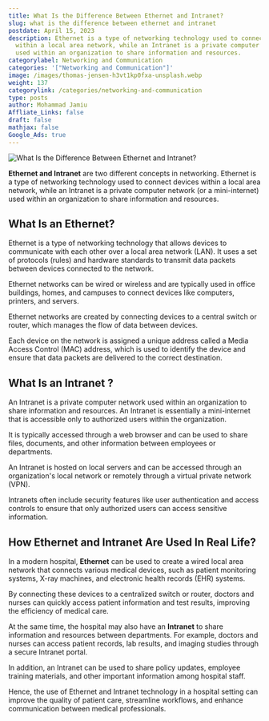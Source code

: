 ```yaml
---
title: What Is the Difference Between Ethernet and Intranet?
slug: what is the difference between ethernet and intranet
postdate: April 15, 2023
description: Ethernet is a type of networking technology used to connect devices
  within a local area network, while an Intranet is a private computer network
  used within an organization to share information and resources.
categorylabel: Networking and Communication
categories: '["Networking and Communication"]'
image: /images/thomas-jensen-h3vt1kp0fxa-unsplash.webp
weight: 137
categorylink: /categories/networking-and-communication
type: posts
author: Mohammad Jamiu
Affliate_Links: false
draft: false
mathjax: false
Google_Ads: true
---
```

![What Is the Difference Between Ethernet and Intranet?](/images/thomas-jensen-h3vt1kp0fxa-unsplash.webp "What Is the Difference Between Ethernet and Intranet?")

**Ethernet and Intranet** are two different concepts in networking. Ethernet is a type of networking technology used to connect devices within a local area network, while an Intranet is a private computer network (or a mini-internet) used within an organization to share information and resources.

## What Is an Ethernet?

Ethernet is a type of networking technology that allows devices to communicate with each other over a local area network (LAN). It uses a set of protocols (rules) and hardware standards to transmit data packets between devices connected to the network. 

Ethernet networks can be wired or wireless and are typically used in office buildings, homes, and campuses to connect devices like computers, printers, and servers.

Ethernet networks are created by connecting devices to a central switch or router, which manages the flow of data between devices. 

Each device on the network is assigned a unique address called a Media Access Control (MAC) address, which is used to identify the device and ensure that data packets are delivered to the correct destination.

## What Is an Intranet ?

An Intranet is a private computer network used within an organization to share information and resources. An Intranet is essentially a mini-internet that is accessible only to authorized users within the organization. 

It is typically accessed through a web browser and can be used to share files, documents, and other information between employees or departments.

An Intranet is hosted on local servers and can be accessed through an organization's local network or remotely through a virtual private network (VPN). 

Intranets often include security features like user authentication and access controls to ensure that only authorized users can access sensitive information.

## How Ethernet and Intranet Are Used In Real Life?

In a modern hospital, **Ethernet** can be used to create a wired local area network that connects various medical devices, such as patient monitoring systems, X-ray machines, and electronic health records (EHR) systems. 

By connecting these devices to a centralized switch or router, doctors and nurses can quickly access patient information and test results, improving the efficiency of medical care.

At the same time, the hospital may also have an **Intranet** to share information and resources between departments. For example, doctors and nurses can access patient records, lab results, and imaging studies through a secure Intranet portal. 

In addition, an Intranet can be used to share policy updates, employee training materials, and other important information among hospital staff.

Hence, the use of Ethernet and Intranet technology in a hospital setting can improve the quality of patient care, streamline workflows, and enhance communication between medical professionals.